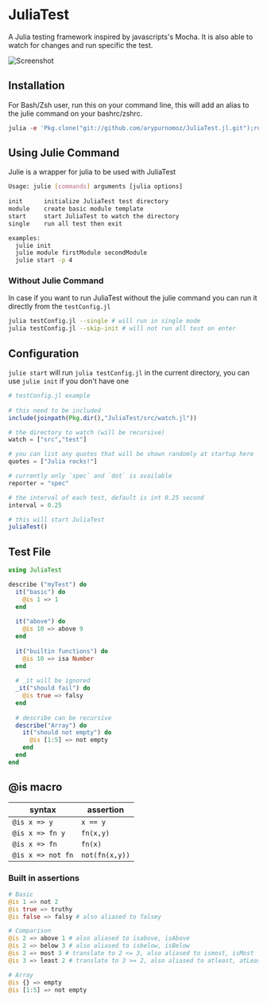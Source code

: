# JuliaTest

A Julia testing framework inspired by javascripts's Mocha. It is also able to watch for changes and run specific the test.

![Screenshot](https://github.com/arypurnomoz/JuliaTest.jl/raw/master/res/screenshot.png)

## Installation

For Bash/Zsh user, run this on your command line, this will add an alias to the julie command on your bashrc/zshrc.
```jl
julia -e 'Pkg.clone("git://github.com/arypurnomoz/JuliaTest.jl.git");run(`$(joinpath(Pkg.dir(),"JuliaTest/install.sh")) $(Pkg.dir())`)'
```

## Using Julie Command

Julie is a wrapper for julia to be used with JuliaTest

```sh
Usage: julie [commands] arguments [julia options]
  
init      initialize JuliaTest test directory
module    create basic module template
start     start JuliaTest to watch the directory
single    run all test then exit

examples:
  julie init
  julie module firstModule secondModule
  julie start -p 4
```

### Without Julie Command

In case if you want to run JuliaTest without the julie command you can run it directly from the `testConfig.jl`
```sh
julia testConfig.jl --single # will run in single mode
julia testConfig.jl --skip-init # will not run all test on enter
```

## Configuration

`julie start` will run `julia testConfig.jl` in the current directory, you can use `julie init` if you don't have one
```jl
# testConfig.jl example
 
# this need to be included
include(joinpath(Pkg.dir(),"JuliaTest/src/watch.jl"))

# the directory to watch (will be recursive)
watch = ["src","test"]

# you can list any quotes that will be shown randomly at startup here
quotes = ["Julia rocks!"]

# currently only `spec` and `dot` is available
reporter = "spec"

# the interval of each test, default is int 0.25 second
interval = 0.25 

# this will start JuliaTest
juliaTest()
```

## Test File

```jl
using JuliaTest

describe ("myTest") do
  it("basic") do
    @is 1 => 1
  end
  
  it("above") do
    @is 10 => above 9
  end
  
  it("builtin functions") do
    @is 10 => isa Number
  end
  
  # _it will be ignored
  _it("should fail") do
    @is true => falsy
  end
  
  # describe can be recursive
  describe("Array") do
    it("should not empty") do
      @is [1:5] => not empty
    end
  end
end
```

## @is macro
| syntax            | assertion      |
|-------------------|----------------|
| `@is x => y`      | `x == y`       |
| `@is x => fn y`   | `fn(x,y)`      |
| `@is x => fn`     | `fn(x)`        |
| `@is x => not fn` | `not(fn(x,y))` |

### Built in assertions
```jl
# Basic
@is 1 => not 2
@is true => truthy
@is false => falsy # also aliased to falsey

# Comparison
@is 2 => above 1 # also aliased to isabove, isAbove
@is 2 => below 3 # also aliased to isbelow, isBelow
@is 2 => most 3 # translate to 2 <= 3, also aliased to ismost, isMost
@is 3 => least 2 # translate to 3 >= 2, also aliased to atleast, atLeast

# Array
@is {} => empty
@is [1:5] => not empty
```

